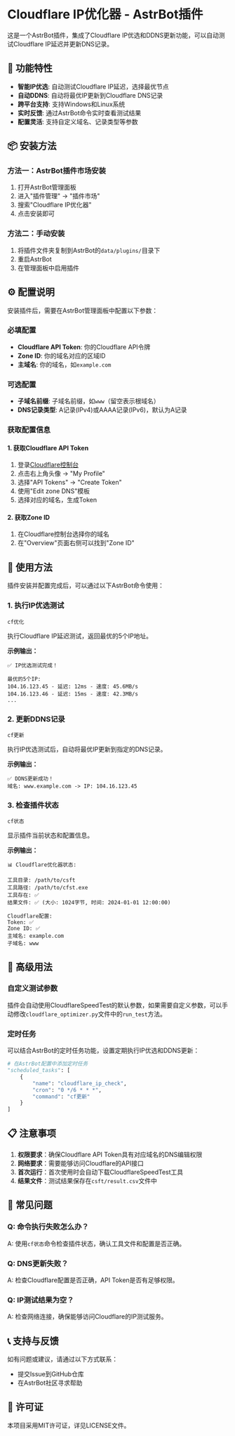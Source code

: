 # Cloudflare IP优化器 - AstrBot插件

这是一个AstrBot插件，集成了Cloudflare IP优选和DDNS更新功能，可以自动测试Cloudflare IP延迟并更新DNS记录。

## 🌟 功能特性

- **智能IP优选**: 自动测试Cloudflare IP延迟，选择最优节点
- **自动DDNS**: 自动将最优IP更新到Cloudflare DNS记录
- **跨平台支持**: 支持Windows和Linux系统
- **实时反馈**: 通过AstrBot命令实时查看测试结果
- **配置灵活**: 支持自定义域名、记录类型等参数

## 📦 安装方法

### 方法一：AstrBot插件市场安装
1. 打开AstrBot管理面板
2. 进入"插件管理" → "插件市场"
3. 搜索"Cloudflare IP优化器"
4. 点击安装即可

### 方法二：手动安装
1. 将插件文件夹复制到AstrBot的`data/plugins/`目录下
2. 重启AstrBot
3. 在管理面板中启用插件

## ⚙️ 配置说明

安装插件后，需要在AstrBot管理面板中配置以下参数：

### 必填配置
- **Cloudflare API Token**: 你的Cloudflare API令牌
- **Zone ID**: 你的域名对应的区域ID
- **主域名**: 你的域名，如`example.com`

### 可选配置
- **子域名前缀**: 子域名前缀，如`www`（留空表示根域名）
- **DNS记录类型**: A记录(IPv4)或AAAA记录(IPv6)，默认为A记录

### 获取配置信息

#### 1. 获取Cloudflare API Token
1. 登录[Cloudflare控制台](https://dash.cloudflare.com)
2. 点击右上角头像 → "My Profile"
3. 选择"API Tokens" → "Create Token"
4. 使用"Edit zone DNS"模板
5. 选择对应的域名，生成Token

#### 2. 获取Zone ID
1. 在Cloudflare控制台选择你的域名
2. 在"Overview"页面右侧可以找到"Zone ID"

## 🚀 使用方法

插件安装并配置完成后，可以通过以下AstrBot命令使用：

### 1. 执行IP优选测试
```
cf优化
```
执行Cloudflare IP延迟测试，返回最优的5个IP地址。

**示例输出：**
```
✅ IP优选测试完成！

最优的5个IP:
104.16.123.45 - 延迟: 12ms - 速度: 45.6MB/s
104.16.123.46 - 延迟: 15ms - 速度: 42.3MB/s
...
```

### 2. 更新DDNS记录
```
cf更新
```
执行IP优选测试后，自动将最优IP更新到指定的DNS记录。

**示例输出：**
```
✅ DDNS更新成功！
域名: www.example.com -> IP: 104.16.123.45
```

### 3. 检查插件状态
```
cf状态
```
显示插件当前状态和配置信息。

**示例输出：**
```
📊 Cloudflare优化器状态:

工具目录: /path/to/csft
工具路径: /path/to/cfst.exe
工具存在: ✅
结果文件: ✅ (大小: 1024字节, 时间: 2024-01-01 12:00:00)

Cloudflare配置:
Token: ✅
Zone ID: ✅
主域名: example.com
子域名: www
```

## 🔧 高级用法

### 自定义测试参数
插件会自动使用CloudflareSpeedTest的默认参数，如果需要自定义参数，可以手动修改`cloudflare_optimizer.py`文件中的`run_test`方法。

### 定时任务
可以结合AstrBot的定时任务功能，设置定期执行IP优选和DDNS更新：

```python
# 在AstrBot配置中添加定时任务
"scheduled_tasks": [
    {
        "name": "cloudflare_ip_check",
        "cron": "0 */6 * * *",
        "command": "cf更新"
    }
]
```

## 📋 注意事项

1. **权限要求**：确保Cloudflare API Token具有对应域名的DNS编辑权限
2. **网络要求**：需要能够访问Cloudflare的API接口
3. **首次运行**：首次使用时会自动下载CloudflareSpeedTest工具
4. **结果文件**：测试结果保存在`csft/result.csv`文件中

## 🐛 常见问题

### Q: 命令执行失败怎么办？
A: 使用`cf状态`命令检查插件状态，确认工具文件和配置是否正确。

### Q: DNS更新失败？
A: 检查Cloudflare配置是否正确，API Token是否有足够权限。

### Q: IP测试结果为空？
A: 检查网络连接，确保能够访问Cloudflare的IP测试服务。

## 📞 支持与反馈

如有问题或建议，请通过以下方式联系：
- 提交Issue到GitHub仓库
- 在AstrBot社区寻求帮助

## 📄 许可证

本项目采用MIT许可证，详见LICENSE文件。